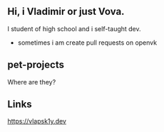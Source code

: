 ## Hi, i Vladimir or just Vova.

I student of high school and i self-taught dev.

- sometimes i am create pull requests on openvk

## pet-projects
Where are they?

## Links
https://vlapsk1y.dev
